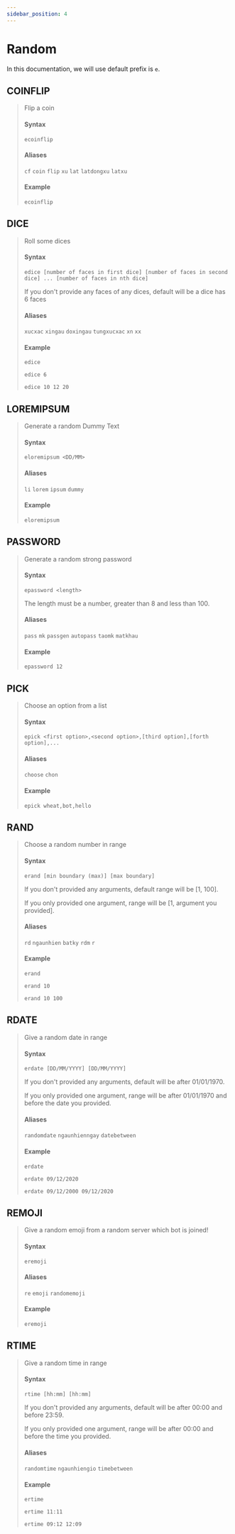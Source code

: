 ```yaml
---
sidebar_position: 4
---
```


# Random

In this documentation, we will use default prefix is `e`.

## COINFLIP

> Flip a coin
>
> #### Syntax
>
> `ecoinflip`
>
> #### Aliases
>
> `cf` `coin` `flip` `xu` `lat` `latdongxu` `latxu`
>
> #### Example
>
> `ecoinflip`

## DICE

> Roll some dices
>
> #### Syntax
>
> `edice [number of faces in first dice] [number of faces in second dice] ... [number of faces in nth dice]`
>
> If you don't provide any faces of any dices, default will be a dice has 6 faces
>
> #### Aliases
>
> `xucxac` `xingau` `doxingau` `tungxucxac` `xn` `xx`
>
> #### Example
>
> `edice`
>
> `edice 6`
>
> `edice 10 12 20`

## LOREMIPSUM

> Generate a random Dummy Text
>
> #### Syntax
>
> `eloremipsum <DD/MM>`
>
> #### Aliases
>
> `li` `lorem` `ipsum` `dummy`
>
> #### Example
>
> `eloremipsum`

## PASSWORD

> Generate a random strong password
>
> #### Syntax
>
> `epassword <length>`
>
> The length must be a number, greater than 8 and less than 100.
>
> #### Aliases
>
> `pass` `mk` `passgen` `autopass` `taomk` `matkhau`
>
> #### Example
>
> `epassword 12`

## PICK

> Choose an option from a list
>
> #### Syntax
>
> `epick <first option>,<second option>,[third option],[forth option],...`
>
> #### Aliases
>
> `choose` `chon`
>
> #### Example
>
> `epick wheat,bot,hello`

## RAND

> Choose a random number in range
>
> #### Syntax
>
> `erand [min boundary (max)] [max boundary]`
>
> If you don't provided any arguments, default range will be [1, 100].
>
> If you only provided one argument, range will be [1, argument you provided].
>
> #### Aliases
>
> `rd` `ngaunhien` `batky` `rdm` `r`
>
> #### Example
>
> `erand`
>
> `erand 10`
>
> `erand 10 100`

## RDATE

> Give a random date in range
>
> #### Syntax
>
> `erdate [DD/MM/YYYY] [DD/MM/YYYY]`
>
> If you don't provided any arguments, default will be after 01/01/1970.
>
> If you only provided one argument, range will be after 01/01/1970 and before the date you provided.
>
> #### Aliases
>
> `randomdate` `ngaunhienngay` `datebetween`
>
> #### Example
>
> `erdate`
>
> `erdate 09/12/2020`
>
> `erdate 09/12/2000 09/12/2020`

## REMOJI

> Give a random emoji from a random server which bot is joined!
>
> #### Syntax
>
> `eremoji`
>
> #### Aliases
>
> `re` `emoji` `randomemoji`
>
> #### Example
>
> `eremoji`

## RTIME

> Give a random time in range
>
> #### Syntax
>
> `rtime [hh:mm] [hh:mm]`
>
> If you don't provided any arguments, default will be after 00:00 and before 23:59.
>
> If you only provided one argument, range will be after 00:00 and before the time you provided.
>
> #### Aliases
>
> `randomtime` `ngaunhiengio` `timebetween`
>
> #### Example
>
> `ertime`
>
> `ertime 11:11`
>
> `ertime 09:12 12:09`
